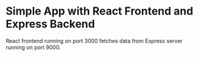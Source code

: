 # Simple App with React Frontend and Express Backend
React frontend running on port 3000 fetches data from Express server running on port 9000.
